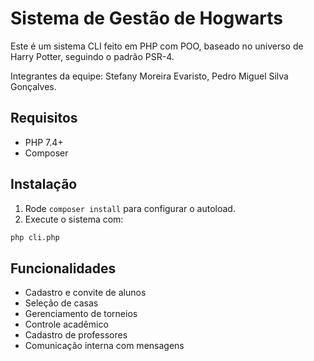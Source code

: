 # Sistema de Gestão de Hogwarts

Este é um sistema CLI feito em PHP com POO, baseado no universo de Harry Potter, seguindo o padrão PSR-4.

Integrantes da equipe: Stefany Moreira Evaristo, Pedro Miguel Silva Gonçalves.

## Requisitos
- PHP 7.4+
- Composer

## Instalação
1. Rode `composer install` para configurar o autoload.
2. Execute o sistema com:

```bash
php cli.php
```

## Funcionalidades
- Cadastro e convite de alunos
- Seleção de casas
- Gerenciamento de torneios
- Controle acadêmico
- Cadastro de professores
- Comunicação interna com mensagens
